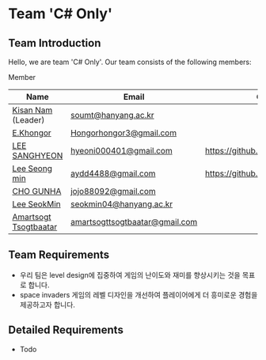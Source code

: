 # Team 'C# Only' 
## Team Introduction
Hello, we are team 'C# Only'. Our team consists of the following members:

Member

| Name                                             | Email                   | Github Address                               |
|--------------------------------------------------|-------------------------|----------------------------------------------|
| [Kisan Nam](https://github.com/soumt-r) (Leader) | soumt@hanyang.ac.kr     |                                              |
| [E.Khongor](https://github.com/spicytortillabn)                                    | Hongorhongor3@gmail.com |                                              |
| [LEE SANGHYEON]()                                | hyeoni000401@gmail.com  |      https://github.com/rudwnl               |
| [Lee Seong min]()                                | aydd4488@gmail.com      |  https://github.com/lookback03/lookback03     |
| [CHO GUNHA]()                                    | jojo88092@gmail.com |                                                  |
| [Lee SeokMin]()                                  | seokmin04@hanyang.ac.kr |                                              |
| [Amartsogt Tsogtbaatar]()                        | amartsogttsogtbaatar@gmail.com |                                       |

## Team Requirements
- 우리 팀은 level design에 집중하여 게임의 난이도와 재미를 향상시키는 것을 목표로 합니다.
- space invaders 게임의 레벨 디자인을 개선하여 플레이어에게 더 흥미로운 경험을 제공하고자 합니다.

## Detailed Requirements
- Todo
